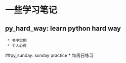 # 一些学习笔记

## py_hard_way: learn python hard way 
	 * 书中实例
	 * 个人心得

##py_sunday: sunday practice
	* 每周日练习